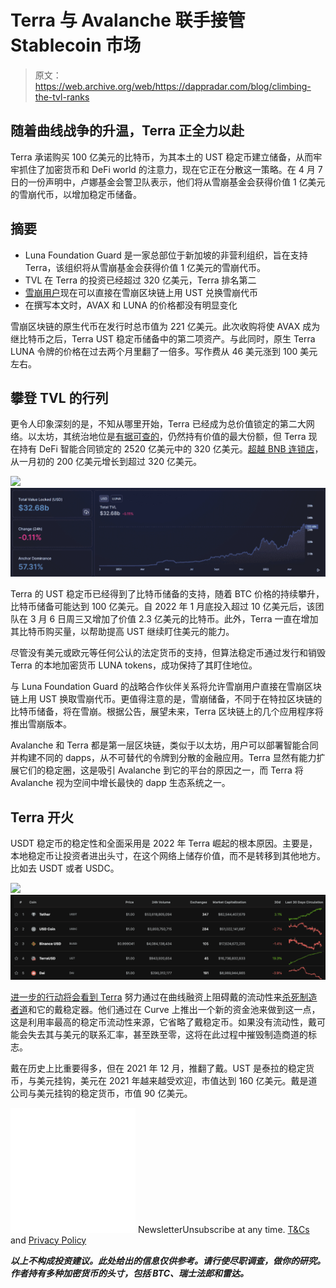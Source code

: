 # Terra 与 Avalanche 联手接管 Stablecoin 市场

> 原文：<https://web.archive.org/web/https://dappradar.com/blog/climbing-the-tvl-ranks>

## 随着曲线战争的升温，Terra 正全力以赴

Terra 承诺购买 100 亿美元的比特币，为其本土的 UST 稳定币建立储备，从而牢牢抓住了加密货币和 DeFi world 的注意力，现在它正在分散这一策略。在 4 月 7 日的一份声明中，卢娜基金会警卫队表示，他们将从雪崩基金会获得价值 1 亿美元的雪崩代币，以增加稳定币储备。

## 摘要

*   Luna Foundation Guard 是一家总部位于新加坡的非营利组织，旨在支持 Terra，该组织将从雪崩基金会获得价值 1 亿美元的雪崩代币。
*   TVL 在 Terra 的投资已经超过 320 亿美元，Terra 排名第二
*   [雪崩用户](https://web.archive.org/web/20221127162935/https://dappradar.com/rankings/protocol/avalanche)现在可以直接在雪崩区块链上用 UST 兑换雪崩代币
*   在撰写本文时，AVAX 和 LUNA 的价格都没有明显变化

雪崩区块链的原生代币在发行时总市值为 221 亿美元。此次收购将使 AVAX 成为继比特币之后，Terra UST 稳定币储备中的第二项资产。与此同时，原生 Terra LUNA 令牌的价格在过去两个月里翻了一倍多。写作费从 46 美元涨到 100 美元左右。

## 攀登 TVL 的行列

更令人印象深刻的是，不知从哪里开始，Terra 已经成为总价值锁定的第二大网络。以太坊，其统治地位是[有据可查的](https://web.archive.org/web/20221127162935/https://defillama.com/)，仍然持有价值的最大份额，但 Terra 现在持有 DeFi 智能合同锁定的 2520 亿美元中的 320 亿美元。[超越 BNB 连锁店](https://web.archive.org/web/20221127162935/https://dappradar.com/rankings/protocol/binance-smart-chain)，从一月初的 200 亿美元增长到超过 320 亿美元。

![](img/518d0b6eb99ec70626c080ad3483b437.png)![Terra Stablecoin](img/470465c07f52b93048a21b263bb77785.png)

Terra 的 UST 稳定币已经得到了比特币储备的支持，随着 BTC 价格的持续攀升，比特币储备可能达到 100 亿美元。自 2022 年 1 月底投入超过 10 亿美元后，该团队在 3 月 6 日周三又增加了价值 2.3 亿美元的比特币。此外，Terra 一直在增加其比特币购买量，以帮助提高 UST 继续盯住美元的能力。

尽管没有美元或欧元等任何公认的法定货币的支持，但算法稳定币通过发行和销毁 Terra 的本地加密货币 LUNA tokens，成功保持了其盯住地位。

与 Luna Foundation Guard 的战略合作伙伴关系将允许雪崩用户直接在雪崩区块链上用 UST 换取雪崩代币。更值得注意的是，雪崩储备，不同于在特拉区块链的比特币储备，将在雪崩。根据公告，展望未来，Terra 区块链上的几个应用程序将推出雪崩版本。

Avalanche 和 Terra 都是第一层区块链，类似于以太坊，用户可以部署智能合同并构建不同的 dapps，从不可替代的令牌到分散的金融应用。Terra 显然有能力扩展它们的稳定圈，这是吸引 Avalanche 到它的平台的原因之一，而 Terra 将 Avalanche 视为空间中增长最快的 dapp 生态系统之一。

## Terra 开火

USDT 稳定币的稳定性和全面采用是 2022 年 Terra 崛起的根本原因。主要是，本地稳定币让投资者进出头寸，在这个网络上储存价值，而不是转移到其他地方。比如去 USDT 或者 USDC。

![](img/2da6229faf15facde4190b336107b441.png)![Terra Stablecoin](img/31bb838f0abbcfe9cb3045a11a591b69.png)

[进一步的行动将会看到 Terra](https://web.archive.org/web/20221127162935/https://dappradar.com/blog/is-terra-trying-to-kill-maker-daos-dai-stablecoin) 努力通过在曲线融资上阻碍戴的流动性来[杀死制造者道](https://web.archive.org/web/20221127162935/https://dappradar.com/blog/is-terra-trying-to-kill-maker-daos-dai-stablecoin)和它的戴稳定器。他们通过在 Curve 上推出一个新的资金池来做到这一点，这是利用率最高的稳定币流动性来源，它省略了戴稳定币。如果没有流动性，戴可能会失去其与美元的联系汇率，甚至跌至零，这将在此过程中摧毁制造商道的标志。

戴在历史上比重要得多，但在 2021 年 12 月，推翻了戴。UST 是泰拉的稳定货币，与美元挂钩，美元在 2021 年越来越受欢迎，市值达到 160 亿美元。戴是道公司与美元挂钩的稳定货币，市值 90 亿美元。

![](img/6d5a4a2d609c56e1a5771717e54ba759.png) NewsletterUnsubscribe at any time. [T&Cs](https://web.archive.org/web/20221127162935/https://dappradar.com/terms) and [Privacy Policy](https://web.archive.org/web/20221127162935/https://dappradar.com/privacy-policy)

***以上不构成投资建议。此处给出的信息仅供参考。请行使尽职调查，做你的研究。作者持有多种加密货币的头寸，包括 BTC、瑞士法郎和雷达。***